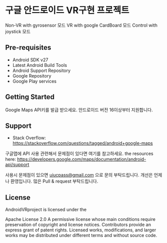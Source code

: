 구글 안드로이드 VR구현 프로젝트
===================================

Non-VR with gyrosensor 모드
VR with google CardBoard 모드
Control with joystick 모드

Pre-requisites
--------------

- Android SDK v27
- Latest Android Build Tools
- Android Support Repository
- Google Repository
- Google Play services

Getting Started
---------------

Google Maps API키를 발급 받으세요.
안드로이드 버전 16이상부터 지원합니다.


Support
-------

- Stack Overflow: https://stackoverflow.com/questions/tagged/android+google-maps

구글맵에 API 사용 관련해서 문제점이 있다면 여기를 참고하세요.
the resources here: https://developers.google.com/maps/documentation/android-api/support

사용시 문제점이 있으면 uiucpass@gmail.com 으로 문의 부탁드립니다.
개선은 언제나 환영입니다. 많은 Pull & request 부탁드립니다.

License
-------
AndroidVRproject is licensed under the

Apache License 2.0
A permissive license whose main conditions require preservation of copyright and license notices. Contributors provide an express grant of patent rights. Licensed works, modifications, and larger works may be distributed under different terms and without source code.
